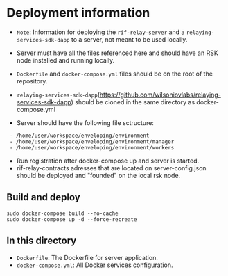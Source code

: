 # Deployment information

* ``Note``: Information for deploying the ``rif-relay-server`` and a ``relaying-services-sdk-dapp`` to a server, not meant to be used locally.
* Server must have all the files referenced here and 
should have an RSK node installed and running locally. 
* ``Dockerfile`` and ``docker-compose.yml`` files should be on the root of the repository.
* ``relaying-services-sdk-dapp``(https://github.com/wilsoniovlabs/relaying-services-sdk-dapp) should be cloned in the same directory as docker-compose.yml

* Server should have the following file sctructure:

```
 - /home/user/workspace/enveloping/environment
 - /home/user/workspace/enveloping/environment/manager
 - /home/user/workspace/enveloping/environment/workers
```
* Run registration after docker-compose up and server is started.
* rif-relay-contracts adresses that are located on server-config.json should be deployed and "founded" on the local rsk node.

## Build and deploy
```
sudo docker-compose build --no-cache
sudo docker-compose up -d --force-recreate
```

## In this directory
* ``Dockerfile``: The Dockerfile for server application.
* ``docker-compose.yml``: All Docker services configuration.
